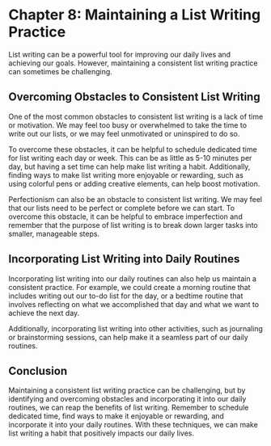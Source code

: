 Chapter 8: Maintaining a List Writing Practice
==============================================

List writing can be a powerful tool for improving our daily lives and achieving our goals. However, maintaining a consistent list writing practice can sometimes be challenging.

Overcoming Obstacles to Consistent List Writing
-----------------------------------------------

One of the most common obstacles to consistent list writing is a lack of time or motivation. We may feel too busy or overwhelmed to take the time to write out our lists, or we may feel unmotivated or uninspired to do so.

To overcome these obstacles, it can be helpful to schedule dedicated time for list writing each day or week. This can be as little as 5-10 minutes per day, but having a set time can help make list writing a habit. Additionally, finding ways to make list writing more enjoyable or rewarding, such as using colorful pens or adding creative elements, can help boost motivation.

Perfectionism can also be an obstacle to consistent list writing. We may feel that our lists need to be perfect or complete before we can start. To overcome this obstacle, it can be helpful to embrace imperfection and remember that the purpose of list writing is to break down larger tasks into smaller, manageable steps.

Incorporating List Writing into Daily Routines
----------------------------------------------

Incorporating list writing into our daily routines can also help us maintain a consistent practice. For example, we could create a morning routine that includes writing out our to-do list for the day, or a bedtime routine that involves reflecting on what we accomplished that day and what we want to achieve the next day.

Additionally, incorporating list writing into other activities, such as journaling or brainstorming sessions, can help make it a seamless part of our daily routines.

Conclusion
----------

Maintaining a consistent list writing practice can be challenging, but by identifying and overcoming obstacles and incorporating it into our daily routines, we can reap the benefits of list writing. Remember to schedule dedicated time, find ways to make it enjoyable or rewarding, and incorporate it into your daily routines. With these techniques, we can make list writing a habit that positively impacts our daily lives.

